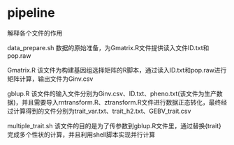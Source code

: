 # pipeline
解释各个文件的作用

data_prepare.sh 
数据的原始准备，为Gmatrix.R文件提供读入文件ID.txt和pop.raw

Gmatrix.R
该文件为构建基因组选择矩阵的R脚本，通过读入ID.txt和pop.raw进行矩阵计算，输出文件为Ginv.csv

gblup.R
该文件的输入文件分别为Ginv.csv、ID.txt、pheno.txt(该文件为生产数据)，并且需要导入rntransform.R、ztransform.R文件进行数据正态转化，最终经过计算得到的文件分别为trait_var.txt、trait_h2.txt、GEBV_trait.csv

multiple_trait.sh
该文件的目的是为了传参数到gblup.R文件里，通过替换{trait} 完成多个性状的计算，并且利用shell脚本实现并行计算
